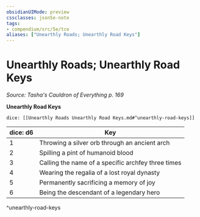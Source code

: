 ```yaml
---
obsidianUIMode: preview
cssclasses: json5e-note
tags:
- compendium/src/5e/tce
aliases: ["Unearthly Roads; Unearthly Road Keys"]
---
```

# Unearthly Roads; Unearthly Road Keys
*Source: Tasha's Cauldron of Everything p. 169* 

**Unearthly Road Keys**

`dice: [[Unearthly Roads Unearthly Road Keys.md#^unearthly-road-keys]]`

| dice: d6 | Key |
|----------|-----|
| 1 | Throwing a silver orb through an ancient arch |
| 2 | Spilling a pint of humanoid blood |
| 3 | Calling the name of a specific archfey three times |
| 4 | Wearing the regalia of a lost royal dynasty |
| 5 | Permanently sacrificing a memory of joy |
| 6 | Being the descendant of a legendary hero |
^unearthly-road-keys